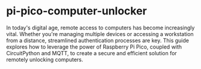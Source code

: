 # pi-pico-computer-unlocker
In today's digital age, remote access to computers has become increasingly vital. Whether you're managing multiple devices or accessing a workstation from a distance, streamlined authentication processes are key. This guide explores how to leverage the power of Raspberry Pi Pico, coupled with CircuitPython and MQTT, to create a secure and efficient solution for remotely unlocking computers.
